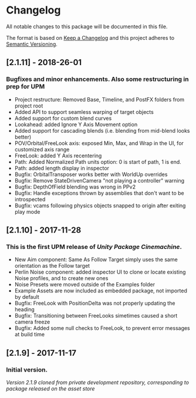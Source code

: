 # Changelog
All notable changes to this package will be documented in this file.

The format is based on [Keep a Changelog](http://keepachangelog.com/en/1.0.0/)
and this project adheres to [Semantic Versioning](http://semver.org/spec/v2.0.0.html).

## [2.1.11] - 2018-26-01
### Bugfixes and minor enhancements.  Also some restructuring in prep for UPM
- Project restructure: Removed Base, Timeline, and PostFX folders from project root
- Added API to support seamless warping of target objects
- Added support for custom blend curves
- Lookahead: added Ignore Y Axis Movement option
- Added support for cascading blends (i.e. blending from mid-blend looks better)
- POV/Orbital/FreeLook axis: exposed Min, Max, and Wrap in the UI, for customized axis range
- FreeLook: added Y Axis recentering
- Path: Added Normalized Path units option: 0 is start of path, 1 is end.
- Path: added length display in inspector
- Bugfix: OrbitalTransposer works better with WorldUp overrides
- Bugfix: Remove StateDrivenCamera "not playing a controller" warning
- Bugfix: DepthOfField blending was wrong in PPv2
- Bugfix: Handle exceptions thrown by assemblies that don't want to be introspected
- Bugfix: vcams following physics objects snapped to origin after exiting play mode

## [2.1.10] - 2017-11-28
### This is the first UPM release of *Unity Package Cinemachine*.
- New Aim component: Same As Follow Target simply uses the same orientation as the Follow target
- Perlin Noise component: added inspector UI to clone or locate existing Noise profiles, and to create new ones
- Noise Presets were moved outside of the Examples folder
- Example Assets are now included as embedded package, not imported by default
- Bugfix: FreeLook with PositionDelta was not properly updating the heading
- Bugfix: Transitioning between FreeLooks simetimes caused a short camera freeze
- Bugfix: Added some null checks to FreeLook, to prevent error messages at build time

## [2.1.9] - 2017-11-17
### Initial version.
*Version 2.1.9 cloned from private development repository, corresponding to package released on the asset store*
